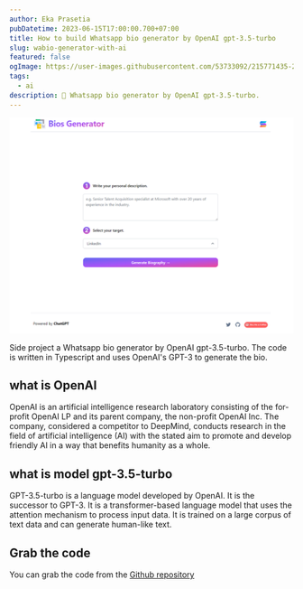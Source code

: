```yaml
---
author: Eka Prasetia
pubDatetime: 2023-06-15T17:00:00.700+07:00
title: How to build Whatsapp bio generator by OpenAI gpt-3.5-turbo
slug: wabio-generator-with-ai
featured: false
ogImage: https://user-images.githubusercontent.com/53733092/215771435-25408246-2309-4f8b-a781-1f3d93bdf0ec.png
tags:
  - ai
description: 🤖 Whatsapp bio generator by OpenAI gpt-3.5-turbo.
---
```


![AstroPaper v4](https://raw.githubusercontent.com/ekaone/assets/main/og-images/posts/bios-generator.png)

Side project a Whatsapp bio generator by OpenAI gpt-3.5-turbo. The code is written in Typescript and uses OpenAI's GPT-3 to generate the bio.

## what is OpenAI

OpenAI is an artificial intelligence research laboratory consisting of the for-profit OpenAI LP and its parent company, the non-profit OpenAI Inc. The company, considered a competitor to DeepMind, conducts research in the field of artificial intelligence (AI) with the stated aim to promote and develop friendly AI in a way that benefits humanity as a whole.

## what is model gpt-3.5-turbo

GPT-3.5-turbo is a language model developed by OpenAI. It is the successor to GPT-3. It is a transformer-based language model that uses the attention mechanism to process input data. It is trained on a large corpus of text data and can generate human-like text.

## Grab the code

You can grab the code from the [Github repository](https://github.com/ekaone/whatsappbio)
